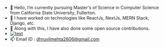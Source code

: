 - 🌱 Hello, I’m currently pursuing Master's of Science in Computer Science from California State University, Fullerton.
- 👀 I have worked on technologies like ReactJs, NextJs, MERN Stack, Django, etc.
- 🎉 Along with this, I have also done some open source contributions.
- [![text](https://img.shields.io/badge/LinkedIn-0077B5?style=for-the-badge&logo=linkedin&logoColor=white)](https://www.linkedin.com/in/dhruvil-mehta-1348651b6/)
- 📫 Email ID : dhruvilmehta2606@gmail.com

<!---
dhruvilmehta/dhruvilmehta is a ✨ special ✨ repository because its `README.md` (this file) appears on your GitHub profile.
You can click the Preview link to take a look at your changes.
--->
